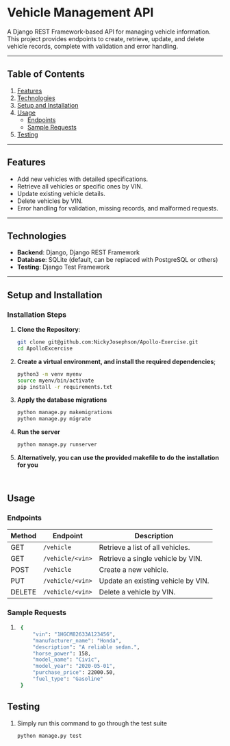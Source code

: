 # Vehicle Management API

A Django REST Framework-based API for managing vehicle information. This project provides endpoints to create, retrieve, update, and delete vehicle records, complete with validation and error handling.

---

## **Table of Contents**

1. [Features](#features)
2. [Technologies](#technologies)
3. [Setup and Installation](#setup-and-installation)
4. [Usage](#usage)
   - [Endpoints](#endpoints)
   - [Sample Requests](#sample-requests)
5. [Testing](#testing)

---

## **Features**

- Add new vehicles with detailed specifications.
- Retrieve all vehicles or specific ones by VIN.
- Update existing vehicle details.
- Delete vehicles by VIN.
- Error handling for validation, missing records, and malformed requests.

---

## **Technologies**

- **Backend**: Django, Django REST Framework
- **Database**: SQLite (default, can be replaced with PostgreSQL or others)
- **Testing**: Django Test Framework
---

## **Setup and Installation**

### Installation Steps

1. **Clone the Repository**:
   ```bash
   git clone git@github.com:NickyJosephson/Apollo-Exercise.git
   cd ApolloExcercise
2. **Create a virtual environment, and install the required dependencies**;
    ```bash
    python3 -m venv myenv
    source myenv/bin/activate
    pip install -r requirements.txt
3. **Apply the database migrations**
    ```bash
    python manage.py makemigrations
    python manage.py migrate
4. **Run the server**
    ```bash
    python manage.py runserver
5. **Alternatively, you can use the provided makefile to do the installation for you**
    ```bash
    


## **Usage**
### Endpoints

| Method | Endpoint        | Description                           |
|--------|------------------|---------------------------------------|
| GET    | `/vehicle`      | Retrieve a list of all vehicles.      |
| GET    | `/vehicle/<vin>`| Retrieve a single vehicle by VIN.     |
| POST   | `/vehicle`      | Create a new vehicle.                 |
| PUT    | `/vehicle/<vin>`| Update an existing vehicle by VIN.    |
| DELETE | `/vehicle/<vin>`| Delete a vehicle by VIN.              |

### Sample Requests
1. ```bash
    {
        "vin": "1HGCM82633A123456",
        "manufacturer_name": "Honda",
        "description": "A reliable sedan.",
        "horse_power": 158,
        "model_name": "Civic",
        "model_year": "2020-05-01",
        "purchase_price": 22000.50,
        "fuel_type": "Gasoline"
    }


## **Testing**

1. Simply run this command to go through the test suite
    ```bash
    python manage.py test

